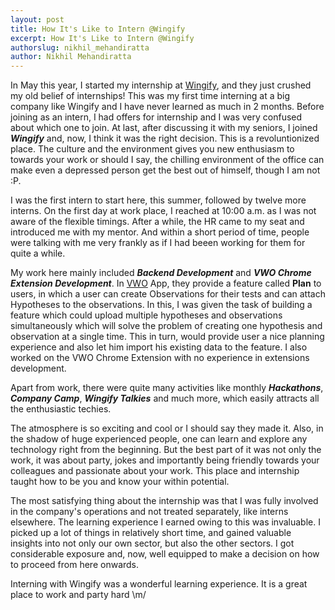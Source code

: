 ```yaml
---
layout: post
title: How It's Like to Intern @Wingify
excerpt: How It's Like to Intern @Wingify
authorslug: nikhil_mehandiratta
author: Nikhil Mehandiratta
---
```


In May this year, I started my internship at [Wingify][1], and they just crushed my old belief of internships! This was my first time interning at a big company like Wingify and I have never learned as much in 2 months. Before joining as an intern, I had offers for internship and I was very confused about which one to join. At last, after discussing it with my seniors, I joined ***Wingify*** and, now, I think it was the right decision. This is a revoluntionized place. The culture and the environment gives you new enthusiasm to towards your work or should I say, the chilling environment of the office can make even a depressed person get the best out of himself, though I am not :P.


I was the first intern to start here, this summer, followed by twelve more interns. On the first day at work place, I reached at 10:00 a.m. as I was not aware of the flexible timings. After a while, the HR came to my seat and introduced me with my mentor. And within a short period of time, people were talking with me very frankly as if I had beeen working for them for quite a while.


My work here mainly included ***Backend Development*** and ***VWO Chrome Extension Development***. In [VWO][2] App, they provide a feature called **Plan** to users, in which a user can create Observations for their tests and can attach Hypotheses to the observations. In this, I was given the task of building a feature which could upload multiple hypotheses and observations simultaneously which will solve the problem of creating one hypothesis and observation at a single time. This in turn, would provide user a nice planning experience and also let him import his existing data to the feature. I also worked on the VWO Chrome Extension with no experience in extensions development.

Apart from work, there were quite many activities like monthly ***Hackathons***, ***Company Camp***, ***Wingify Talkies*** and much more, which easily attracts all the enthusiastic techies.  

The atmosphere is so exciting and cool or I should say they made it. Also, in the shadow of huge experienced people, one can learn and explore any technology right from the beginning. But the best part of it was not only the work, it was about party, jokes and importantly being friendly towards your colleagues and passionate about your work. This place and internship taught how to be you and know your within potential.

The most satisfying thing about the internship was that I was fully involved in the company's operations and not treated separately, like interns elsewhere. The learning experience I earned owing to this was invaluable. I picked up a lot of things in relatively short time, and gained valuable insights into not only our own sector, but also the other sectors. I got considerable exposure and, now, well equipped to make a decision on how to proceed from here onwards.

Interning with Wingify was a wonderful learning experience. It is a great place to work and party hard \m/

[1]: https://wingify.com/
[2]: https://app.vwo.com
